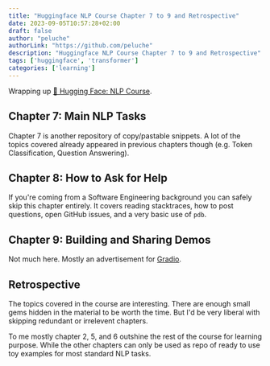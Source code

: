 ```yaml
---
title: "Huggingface NLP Course Chapter 7 to 9 and Retrospective"
date: 2023-09-05T10:57:28+02:00
draft: false
author: "peluche"
authorLink: "https://github.com/peluche"
description: "Huggingface NLP Course Chapter 7 to 9 and Retrospective"
tags: ['huggingface', 'transformer']
categories: ['learning']
---
```


Wrapping up [🤗 Hugging Face: NLP Course](https://huggingface.co/learn/nlp-course).

## Chapter 7: Main NLP Tasks
Chapter 7 is another repository of copy/pastable snippets. A lot of the topics covered already appeared in previous chapters though (e.g. Token Classification, Question Answering).

## Chapter 8: How to Ask for Help
If you're coming from a Software Engineering background you can safely skip this chapter entirely. It covers reading stacktraces, how to post questions, open GitHub issues, and a very basic use of `pdb`.

## Chapter 9: Building and Sharing Demos
Not much here. Mostly an advertisement for [Gradio](https://www.gradio.app/).

## Retrospective
The topics covered in the course are interesting. There are enough small gems hidden in the material to be worth the time. But I'd be very liberal with skipping redundant or irrelevent chapters.

To me mostly chapter 2, 5, and 6 outshine the rest of the course for learning purpose. While the other chapters can only be used as repo of ready to use toy examples for most standard NLP tasks.
